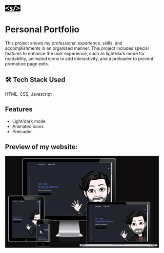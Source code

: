 
<img src = "./assets/img/faviconf.png" width = 50px>


# Personal Portfolio


This project shows my professional experience, skills, and accomplishments in an organized manner. This project includes special features to enhance the user experience, such as light/dark mode for readability, animated icons to add interactivity, and a preloader to prevent premature page exits.



## 🛠 Tech Stack Used
 HTML, CSS, Javascript


## Features

- Light/dark mode 
- Animated icons
- Preloader



## Preview of my website:

 
![App Screenshot](./assets/img/Preview.png)


